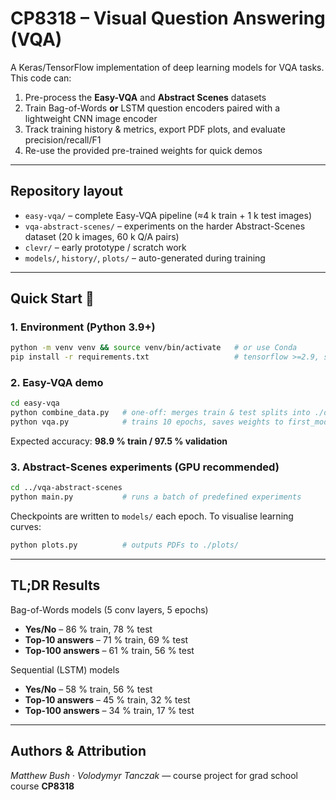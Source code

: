 # CP8318 – Visual Question Answering (VQA)

A Keras/TensorFlow implementation of deep learning models for VQA tasks. This code can:

1. Pre-process the **Easy-VQA** and **Abstract Scenes** datasets
2. Train Bag-of-Words **or** LSTM question encoders paired with a lightweight CNN image encoder
3. Track training history & metrics, export PDF plots, and evaluate precision/recall/F1
4. Re-use the provided pre-trained weights for quick demos

---

## Repository layout

* `easy-vqa/` – complete Easy-VQA pipeline (≈4 k train + 1 k test images)
* `vqa-abstract-scenes/` – experiments on the harder Abstract-Scenes dataset (20 k images, 60 k Q/A pairs)
* `clevr/` – early prototype / scratch work
* `models/`, `history/`, `plots/` – auto-generated during training

---

## Quick Start 🚀

### 1. Environment (Python 3.9+)
```bash
python -m venv venv && source venv/bin/activate   # or use Conda
pip install -r requirements.txt                   # tensorflow >=2.9, scikit-learn, scikit-image, matplotlib …
```

### 2. Easy-VQA demo
```bash
cd easy-vqa
python combine_data.py   # one-off: merges train & test splits into ./data/
python vqa.py            # trains 10 epochs, saves weights to first_model/
```
Expected accuracy: **98.9 % train / 97.5 % validation**

### 3. Abstract-Scenes experiments (GPU recommended)
```bash
cd ../vqa-abstract-scenes
python main.py           # runs a batch of predefined experiments
```
Checkpoints are written to `models/` each epoch.  To visualise learning curves:
```bash
python plots.py          # outputs PDFs to ./plots/
```

---

## TL;DR Results

Bag-of-Words models (5 conv layers, 5 epochs)
* **Yes/No** – 86 % train, 78 % test
* **Top-10 answers** – 71 % train, 69 % test
* **Top-100 answers** – 61 % train, 56 % test

Sequential (LSTM) models
* **Yes/No** – 58 % train, 56 % test
* **Top-10 answers** – 45 % train, 32 % test
* **Top-100 answers** – 34 % train, 17 % test

---

## Authors & Attribution
*Matthew Bush* · *Volodymyr Tanczak*  — course project for grad school course **CP8318**
